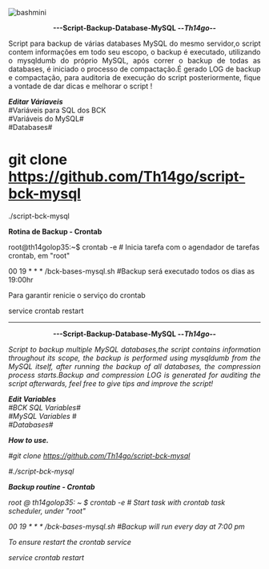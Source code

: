 ![bashmini](https://user-images.githubusercontent.com/12428027/37692278-5515c1cc-2c96-11e8-9542-b4502ff6a310.png)
<p align="center"><b>---Script-Backup-Database-MySQL --<i>Th14go--</b></center> </i>

<p align="justify">Script para backup de várias databases MySQL do mesmo servidor,o script contem informações em todo seu escopo,
o backup é executado, utilizando o mysqldumb do próprio MySQL, após correr o backup de todas as
databases, é iniciado o processo de compactação.É gerado LOG de backup e compactação, para auditoria
de execução do script posteriormente, fique a vontade de dar dicas e melhorar o script !</p>

<b><i>Editar Váriaveis</b></i><br>
#Variáveis para SQL dos BCK<br>
#Variáveis do MySQL#<br>
#Databases#<br>


# git clone https://github.com/Th14go/script-bck-mysql 

./script-bck-mysql<br>

<b>Rotina de Backup - Crontab<br></b>

root@th14golop35:~$  crontab -e   # Inicia tarefa com o agendador de tarefas crontab, em "root"<br>

00 19 * * * /bck-bases-mysql.sh #Backup será executado todos os dias as 19:00hr<br>

Para garantir renicie o serviço do crontab<br>

service crontab restart<br>


---------------------------------------------------------------------------------------------------------------------------------
<p align="center"><b>---Script-Backup-Database-MySQL --<i>Th14go--</b></center> 

<p align="justify">Script to backup multiple MySQL databases,the script contains information throughout its scope,
the backup is performed using mysqldumb from the MySQL itself, after running the backup of all
databases, the compression process starts.Backup and compression LOG is generated for auditing
the script afterwards, feel free to give tips and improve the script!</p>

<b>Edit Variables</br></b>
#BCK SQL Variables#</br>
#MySQL Variables #</br>
#Databases#</br>

<b>How to use.</br></b>

#git clone https://github.com/Th14go/script-bck-mysql

#./script-bck-mysql

<b>Backup routine - Crontab<br></b>

root @ th14golop35: ~ $ crontab -e # Start task with crontab task scheduler, under "root"

00 19 * * * /bck-bases-mysql.sh #Backup will run every day at 7:00 pm

To ensure restart the crontab service

service crontab restart

